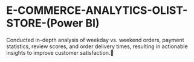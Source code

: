 # E-COMMERCE-ANALYTICS-OLIST-STORE-(Power BI)
Conducted in-depth analysis of weekday vs. weekend orders, payment statistics, review scores, and order delivery times, resulting in actionable insights to improve customer satisfaction. 
